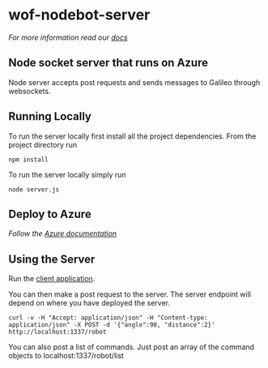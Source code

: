 # wof-nodebot-server

_For more information read our [docs](http://ms-iot.github.io/windows-on-fridges)_

## Node socket server that runs on Azure
Node server accepts post requests and sends messages to Galileo through websockets. 

## Running Locally
To run the server locally first install all the project dependencies. From the project directory run
```
npm install
```
To run the server locally simply run
```
node server.js
```

## Deploy to Azure

_Follow the [Azure documentation](http://azure.microsoft.com/en-us/documentation/articles/web-sites-nodejs-develop-deploy-mac/)_

## Using the Server

Run the [client application](https://github.com/ms-iot/wof-nodebot-client).

You can then make a post request to the server.
The server endpoint will depend on where you have deployed the server.
```
curl -v -H "Accept: application/json" -H "Content-type: application/json" -X POST -d '{"angle":90, "distance":2}'  http://localhost:1337/robot
```

You can also post a list of commands. Just post an array of the command objects to localhost:1337/robot/list



